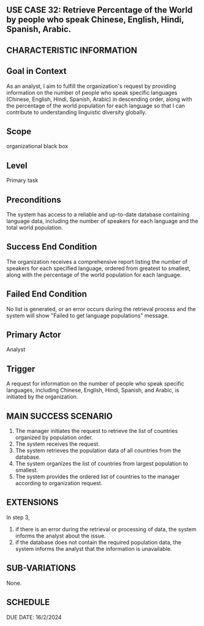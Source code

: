 USE CASE 32: Retrieve Percentage of the World by people who speak Chinese, English, Hindi, Spanish, Arabic.
---------------------------------

CHARACTERISTIC INFORMATION
---------------------------------
Goal in Context
---------------------------------

As an analyst, I aim to fulfill the organization's request by providing information on the number of people who speak specific languages (Chinese, English, Hindi, Spanish, Arabic) in descending order, along with the percentage of the world population for each language so that I can contribute to understanding linguistic diversity globally.



Scope
---------------------------------

organizational black box


Level
---------------------------------

Primary task

Preconditions  
---------------------------------

The system has access to a reliable and up-to-date database containing language data, including the number of speakers for each language and the total world population.


Success End Condition
---------------------------------

The organization receives a comprehensive report listing the number of speakers for each specified language, ordered from greatest to smallest, along with the percentage of the world population for each language.

Failed End Condition
---------------------------------

No list is generated, or an error occurs during the retrieval process and the system will show "Failed to get language populations" message.

Primary Actor
---------------------------------

Analyst

Trigger
---------------------------------

A request for information on the number of people who speak specific languages, including Chinese, English, Hindi, Spanish, and Arabic, is initiated by the organization.

MAIN SUCCESS SCENARIO
---------------------------------

1. The manager initiates the request to retrieve the list of countries organized by population order.
2. The system receives the request.
3. The system retrieves the population data of all countries from the database.
4. The system organizes the list of countries from largest population to smallest.
5. The system provides the ordered list of countries to the manager according to organization request. 

EXTENSIONS
---------------------------------

In step 3,

1. if there is an error during the retrieval or processing of data, the system informs the analyst about the issue.
2. if the database does not contain the required population data, the system informs the analyst that the information is unavailable.


SUB-VARIATIONS
----------

None.


SCHEDULE
---------------------------------

DUE DATE: 16/2/2024
